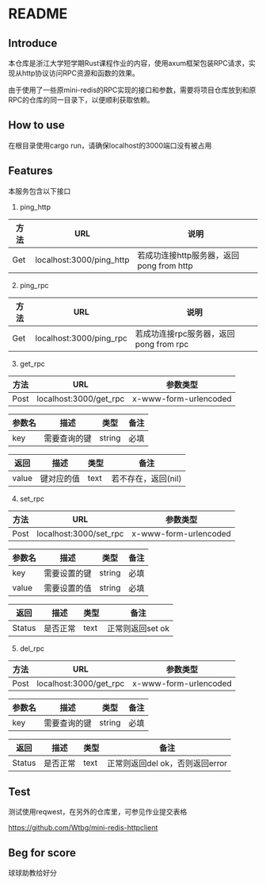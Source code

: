 # README

## Introduce

本仓库是浙江大学短学期Rust课程作业的内容，使用axum框架包装RPC请求，实现从http协议访问RPC资源和函数的效果。

由于使用了一些原mini-redis的RPC实现的接口和参数，需要将项目仓库放到和原RPC的仓库的同一目录下，以便顺利获取依赖。

## How to use

在根目录使用cargo run，请确保localhost的3000端口没有被占用

## Features

本服务包含以下接口

1. ping_http 

| 方法  | URL                      | 说明                            |
| --- | ------------------------ | ----------------------------- |
| Get | localhost:3000/ping_http | 若成功连接http服务器，返回pong from http |

2. ping_rpc

| 方法  | URL                     | 说明                          |
| --- | ----------------------- | --------------------------- |
| Get | localhost:3000/ping_rpc | 若成功连接rpc服务器，返回pong from rpc |

3. get_rpc

| 方法   | URL                    | 参数类型                  |
| ---- | ---------------------- | --------------------- |
| Post | localhost:3000/get_rpc | x-www-form-urlencoded |

| 参数名 | 描述     | 类型     | 备注  |
| --- | ------ | ------ | --- |
| key | 需要查询的键 | string | 必填  |

| 返回    | 描述    | 类型   | 备注           |
| ----- | ----- | ---- | ------------ |
| value | 键对应的值 | text | 若不存在，返回(nil) |

4. set_rpc

| 方法   | URL                    | 参数类型                  |
| ---- | ---------------------- | --------------------- |
| Post | localhost:3000/set_rpc | x-www-form-urlencoded |

| 参数名   | 描述     | 类型     | 备注  |
| ----- | ------ | ------ | --- |
| key   | 需要设置的键 | string | 必填  |
| value | 需要设置的值 | string | 必填  |

| 返回     | 描述   | 类型   | 备注          |
| ------ | ---- | ---- | ----------- |
| Status | 是否正常 | text | 正常则返回set ok |

5. del_rpc

| 方法   | URL                    | 参数类型                  |
| ---- | ---------------------- | --------------------- |
| Post | localhost:3000/get_rpc | x-www-form-urlencoded |

| 参数名 | 描述     | 类型     | 备注  |
| --- | ------ | ------ | --- |
| key | 需要查询的键 | string | 必填  |

| 返回     | 描述   | 类型   | 备注                    |
| ------ | ---- | ---- | --------------------- |
| Status | 是否正常 | text | 正常则返回del ok，否则返回error |

## Test

测试使用reqwest，在另外的仓库里，可参见作业提交表格

https://github.com/Wtbg/mini-redis-httpclient

## Beg for score

球球助教给好分
